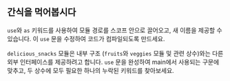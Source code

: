 ## 간식을 먹어봅시다

`use`와 `as` 키워드를 사용하여 모듈 경로를 스코프 안으로 끌어오고, 새 이름을 제공할 수 있습니다. 이 `use` 문을 수정하여 코드가 컴파일되도록 만드세요.

<div class="hint">
<code>delicious_snacks</code> 모듈은 내부 구조 (<code>fruits</code>와 <code>veggies</code> 모듈 및 관련 상수)와는 다른 외부 인터페이스를 제공하려고 합니다. <code>use</code> 문을 완성하여 main에서 사용되는 구문에 맞추고, 두 상수에 모두 필요한 하나의 누락된 키워드를 찾아보세요.
</div>